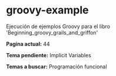 # groovy-example
Ejecución de ejemplos Groovy para el libro 'Beginning_groovy_grails_and_griffon'

__Pagina actual:__ 44

__Tema pendiente:__ Implicit Variables

__Temas a buscar:__ Programación funcional